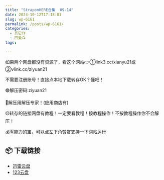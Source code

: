 ```yaml
---
title: "StraponHERE合集  09-14"
date: 2024-10-12T17:18:01
slug: wp-6161
permalink: /posts/wp-6161/
categories:
  - 其它📺
  - 四爱📺
tags:

---
```


如果两个网盘都没有资源了，看这个网站👉①link3.cc/xianyu21或②vlink.cc/ziyuan21

不需要注册账号！直接点本地下载转存OK？懂吧！

🟢解压密码:ziyuan21

🔵解压用解压专家！(应用商店有)

🟡转存的链接网盘有教程！一定要看教程！按教程操作！不按教程操作你不会解压！

💰🈶能力的宝，可以点左下角赞赏支持一下网站运行

## 📦 下载链接
- [迅雷云盘](https://blziyuan21.com/pay-download/6161?key=9836e93191&down_id=0)
- [123云盘](https://blziyuan21.com/pay-download/6161?key=9836e93191&down_id=1)


